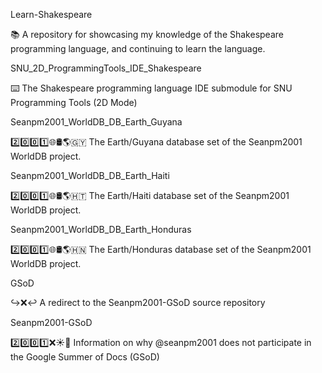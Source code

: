 
Learn-Shakespeare

📚️ A repository for showcasing my knowledge of the Shakespeare programming language, and continuing to learn the language. 

SNU_2D_ProgrammingTools_IDE_Shakespeare

⌨️ The Shakespeare programming language IDE submodule for SNU Programming Tools (2D Mode)

Seanpm2001_WorldDB_DB_Earth_Guyana

2️⃣️0️⃣️0️⃣️1️⃣️🌐️🛢️🌎️🇬🇾️ The Earth/Guyana database set of the Seanpm2001 WorldDB project.

Seanpm2001_WorldDB_DB_Earth_Haiti

2️⃣️0️⃣️0️⃣️1️⃣️🌐️🛢️🌎️🇭🇹️ The Earth/Haiti database set of the Seanpm2001 WorldDB project.

Seanpm2001_WorldDB_DB_Earth_Honduras

2️⃣️0️⃣️0️⃣️1️⃣️🌐️🛢️🌎️🇭🇳️ The Earth/Honduras database set of the Seanpm2001 WorldDB project.

GSoD

↪️❌️↩️ A redirect to the Seanpm2001-GSoD source repository 

Seanpm2001-GSoD

2️⃣️0️⃣️0️⃣️1️⃣️❌️☀️📖️ Information on why @seanpm2001 does not participate in the Google Summer of Docs (GSoD)

